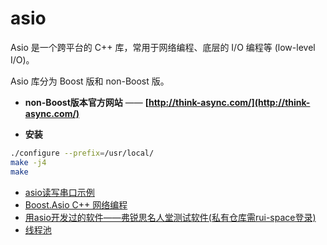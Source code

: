 # asio

Asio 是一个跨平台的 C++ 库，常用于网络编程、底层的 I/O 编程等 (low-level I/O)。

Asio 库分为 Boost 版和 non-Boost 版。

- **non-Boost版本官方网站** —— **[http://think-async.com/](http://think-async.com/)**

- **安装**

```bash
./configure --prefix=/usr/local/
make -j4
make
```

- [asio读写串口示例](com.eg.md)
- [Boost.Asio C++ 网络编程](boost/network.programming.md)
- [用asio开发过的软件——弗锐思名人堂测试软件(私有仓库需rui-space登录)](https://github.com/rui-space/myfrs.halloffame/tree/master/halloffame.test)
- [线程池](thread_pool.md)
